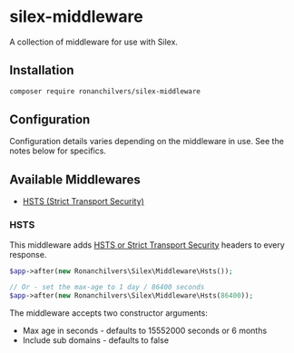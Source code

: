 # silex-middleware

A collection of middleware for use with Silex.

## Installation

```bash
composer require ronanchilvers/silex-middleware
```

## Configuration

Configuration details varies depending on the middleware in use. See the notes below for specifics.

## Available Middlewares

* [HSTS (Strict Transport Security)](#hsts)

### HSTS

This middleware adds [HSTS or Strict Transport Security](https://en.wikipedia.org/wiki/HTTP_Strict_Transport_Security) headers to every response.

```php
$app->after(new Ronanchilvers\Silex\Middleware\Hsts());

// Or - set the max-age to 1 day / 86400 seconds
$app->after(new Ronanchilvers\Silex\Middleware\Hsts(86400));
```

The middleware accepts two constructor arguments:

  * Max age in seconds - defaults to 15552000 seconds or 6 months
  * Include sub domains - defaults to false
